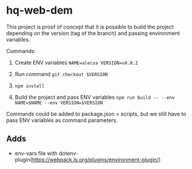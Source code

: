 # hq-web-dem

This project is proof of concept that it is possible to build the project depending on the version (tag of the branch) and passing environment variables.

Commands:

1. Create ENV variables
 ```NAME=alecsa VERSION=v0.0.2```
   
2. Run command
```git checkout $VERSION```

3. ```npm install```

4. Build the project and pass ENV variables
```npm run build -- --env NAME=$NAME --env VERSION=$VERSION```
   
Commands could be added to package.json > scripts, 
but we still have to pass ENV variables as command parameters.

## Adds
* env-vars file with dotenv-plugin(https://webpack.js.org/plugins/environment-plugin/)
